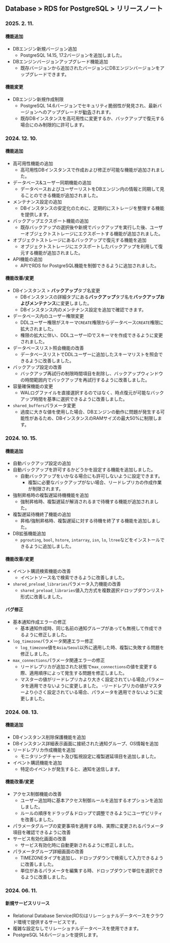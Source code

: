 ## Database > RDS for PostgreSQL > リリースノート

### 2025. 2. 11.

#### 機能追加

- DBエンジン新規バージョン追加
    - PostgreSQL 14.15, 17.2バージョンを追加しました。
- DBエンジンバージョンアップグレード機能追加
    - 既存バージョンから追加されたバージョンにDBエンジンバージョンをアップグレードできます。

#### 機能変更

- DBエンジン新規作成制限
    - PostgreSQL 14.6バージョンでセキュリティ脆弱性が発見され、最新バージョンへのアップグレードが[勧告](https://www.postgresql.org/about/news/postgresql-171-165-159-1414-1317-and-1221-released-2955/)されます。
    - 既存DBインスタンスを高可用性に変更するか、バックアップで復元する場合にのみ制限的に許可します。

### 2024. 12. 10.

#### 機能追加

- 高可用性機能の追加
    - 高可用性DBインスタンスで作成および修正が可能な機能が追加されました。
- データベース&ユーザー同期機能の追加
    - データベースおよびユーザーリストをDBエンジン内の情報と同期して見ることのできる機能が追加されました。
- メンテナンス設定の追加
    - DBインスタンスの安定化のために、定期的にストレージを整理する機能を提供します。
- バックアップエクスポート機能の追加
    - 既存バックアップの選択後や新規でバックアップを実行した後、ユーザーオブジェクトストレージにエクスポートする機能が追加されました。
- オブジェクトストレージにあるバックアップで復元する機能を追加
    - オブジェクトストレージにエクスポートしたバックアップを利用して復元する機能が追加されました。
- API機能の追加
    - APIでRDS for PostgreSQL機能を制御できるように追加されました。

#### 機能改善/変更

- DBインスタンス > **バックアップ**タブ名変更
    - DBインスタンスの詳細タブにある**バックアップ**タブ名を**バックアップおよびメンテナンス**に変更しました。
    - DBインスタンス内のメンテナンス設定を追加で確認できます。
- データベース内のユーザー権限変更
    - DDLユーザー権限がスキーマ`CREATE`権限からデータベース`CREATE`権限に拡大されました。
    - 権限の拡大に伴い、DDLユーザーIDでスキーマを作成できるように変更されました。
- データベースリスト照会機能の改善
    - データベースリストでDDLユーザーに追加したスキーマリストを照会できるように改善しました。
- バックアップ設定の改善
    - バックアップ再試行の制限時間項目を削除し、バックアップウィンドウの時間範囲内でバックアップを再試行するように改善しました。
- 容量確保機能の変更
    - WALログファイルを直接選択するのではなく、時点復元が可能なバックアップ時間を基準に選択できるように改善しました。
- `shared_buffers`パラメータ変更
    - 過度に大きな値を使用した場合、DBエンジンの動作に問題が発生する可能性があるため、DBインスタンスのRAMサイズの最大50%に制限します。

### 2024. 10. 15.

#### 機能追加

- 自動バックアップ設定の追加
- 自動バックアップを許可するかどうかを設定する機能を追加しました。
    - 自動バックアップをいかなる場合にも許可しないように設定できます。
        - 複製に必要なバックアップがない場合、リードレプリカの作成作業が制限されます。
- 強制昇格時の複製遅延待機機能を追加
    - 強制昇格時、複製遅延が解消されるまで待機する機能が追加されました。
- 複製遅延待機終了機能の追加
    - 昇格/強制昇格時、複製遅延に対する待機を終了する機能を追加しました。
- DB拡張機能追加
    - `pgrouting`, `bool`, `hstore`, `intarray`, `isn`, `lo`, `ltree`などをインストールできるように追加しました。

#### 機能改善/変更

- イベント購読検索機能の改善
    - イベントソース名で検索できるように改善しました。
- `shared_preload_libraries`パラメータ入力機能の改善
    - `shared_preload_libraries`値入力方式を複数選択ドロップダウンリスト形式に改善しました。

#### バグ修正

- 基本通知作成エラーの修正
    - 基本通知作成時、同じ名前の通知グループがあっても無視して作成できるように修正しました。
- `log_timezone`パラメータ関連エラー修正
    - `log_timezone`値を`Asia/Seoul`以外に適用した時、複製に失敗する問題を修正しました。
- `max_connections`パラメータ関連エラーの修正
    - リードレプリカが追加された状態で`max_connections`の値を変更する際、適用順序によって発生する問題を修正しました。
    - マスターの値がリードレプリカより大きく設定されている場合,パラメータを適用できないように変更しました。
      -リードレプリカの値がマスターより小さく設定されている場合、パラメータを適用できないように変更しました。

### 2024. 08. 13.

#### 機能追加

- DBインスタンス削除保護機能を追加
- DBインスタンス詳細表示画面に接続された通知グループ、OS情報を追加
- リードレプリカ作成機能を追加
    - モニタリングチャート及び監視設定に複製遅延項目を追加しました。
- イベント購読機能を追加
    - 特定のイベントが発生すると、通知を送信します。

#### 機能改善/変更

- アクセス制御機能の改善
    - ユーザー追加時に基本アクセス制御ルールを追加するオプションを追加しました。
    - ルールの順序をドラッグ＆ドロップで調整できるようにユーザビリティを改善しました。
- パラメータグループの変更事項を適用する時、実際に変更されるパラメータ項目を確認できるように改善
- サービス有効化画面の改善
    - サービス有効化時に自動更新されるように修正しました。
- パラメータグループ詳細画面の改善
    - TIMEZONEタイプを追加し、ドロップダウンで検索して入力できるように改善しました。
    - 単位があるパラメータを編集する時、ドロップダウンで単位を選択できるように改善しました。

### 2024. 06. 11.

#### 新規サービスリリース

- Relational Database Service(RDS)はリレーショナルデータベースをクラウド環境で提供するサービスです。
- 複雑な設定なしでリレーショナルデータベースを使用できます。
- PostgreSQL 14.6バージョンを提供します。
